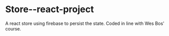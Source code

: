 # Store--react-project

A react store using firebase to persist the state.
Coded in line with Wes Bos' course.
